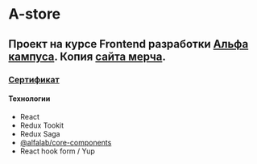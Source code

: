 # A-store

## Проект на курсе Frontend разработки [Альфа кампуса](https://alfa-campus.ru/page39483440.html). Копия [сайта мерча](https://store.alfabank.ru/).

### [Сертификат](https://drive.google.com/file/d/1Fg9LJ2ioIYV2H0r-iCKhFCMSzoe_Wl8C/view?usp=sharing)

#### Технологии
- React
- Redux Tookit
- Redux Saga
- [@alfalab/core-components](https://core-ds.github.io/core-components/master/?path=/docs/intro--docs)
- React hook form / Yup
